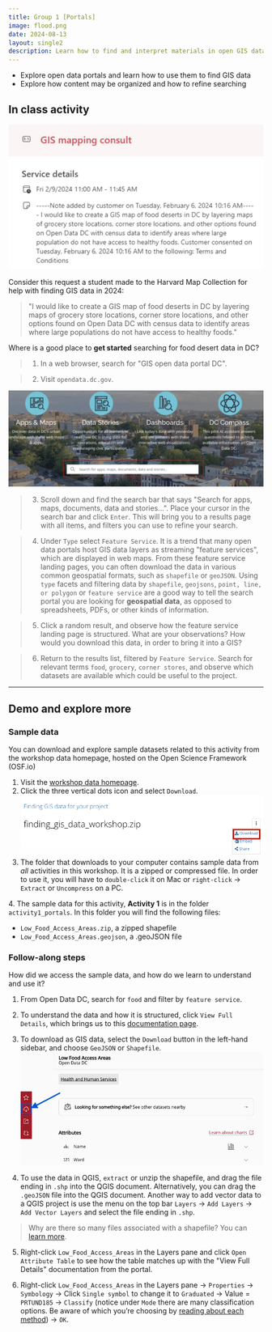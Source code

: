 ```yaml
---
title: Group 1 [Portals]
image: flood.png
date: 2024-08-13
layout: single2
description: Learn how to find and interpret materials in open GIS data portals. 
---
```


- Explore open data portals and learn how to use them to find GIS data
- Explore how content may be organized and how to refine searching

## In class activity

![Screenshot of question about studying food deserts in DC](dc-question.png)

Consider this request a student made to the Harvard Map Collection for help with finding GIS data in 2024:

> "I would like to create a GIS map of food deserts in DC by layering maps of grocery store locations, corner store locations, and other options found on Open Data DC with census data to identify areas where large populations do not have access to healthy foods."

Where is a good place to **get started** searching for food desert data in DC?

> 1. In a web browser, search for "GIS open data portal DC".

> 2. Visit `opendata.dc.gov`.

![Homepage with search bar](search.png)

> 3. Scroll down and find the search bar that says "Search for apps, maps, documents, data and stories...". Place your cursor in the search bar and click `Enter`. This will bring you to a results page with all items, and filters you can use to refine your search.

> 4. Under `Type` select `Feature Service`. It is a trend that many open data portals host GIS data layers as streaming "feature services", which are displayed in web maps. From these feature service landing pages, you can often download the data in various common geospatial formats, such as `shapefile` or `geoJSON`. Using `type` facets and filtering data by `shapefile`, `geojsons`, `point, line, or polygon` or `feature service` are a good way to tell the search portal you are looking for **geospatial data**, as opposed to spreadsheets, PDFs, or other kinds of information. 

> 5. Click a random result, and observe how the feature service landing page is structured. What are your observations? How would you download this data, in order to bring it into a GIS?

> 6. Return to the results list, filtered by `Feature Service`. Search for relevant terms `food`, `grocery`, `corner stores`, and observe which datasets are available which could be useful to the project. 

---


## Demo and explore more

### Sample data
You can download and explore sample datasets related to this activity from the workshop data homepage, hosted on the Open Science Framework (OSF.io)
1. Visit the [workshop data homepage](https://osf.io/exnyg). 
2. Click the three vertical dots icon and select `Download`.
![OSF data download page](../media/download.png)
3. The folder that downloads to your computer contains sample data from *all* activities in this workshop. It is a zipped or compressed file. In order to use it, you will have to `double-click` it on Mac or `right-click` → `Extract` or `Uncompress` on a PC. 

<div class="alert-success">
<p>4. The sample data for this activity, <strong>Activity 1</strong> is in the folder <code>activity1_portals</code>. In this folder you will find the following files:
</p>
<ul>
<li><code>Low_Food_Access_Areas.zip</code>, a zipped shapefile</li>
<li><code>Low_Food_Access_Areas.geojson</code>, a .geoJSON file</li>
</ul>
</div>


### Follow-along steps

How did we access the sample data, and how do we learn to understand and use it?

1. From Open Data DC, search for `food` and filter by `feature service`.
2. To understand the data and how it is structured, click `View Full Details`, which brings us to this [documentation page](https://opendata.dc.gov/datasets/DCGIS::low-food-access-areas/about).
3. To download as GIS data, select the `Download` button in the left-hand sidebar, and choose `GeoJSON` or `Shapefile`.
![Download button on Open DC](../media/download-dc.png)

4. To use the data in QGIS, `extract` or unzip the shapefile, and drag the file ending in `.shp` into the QGIS document. Alternatively, you can drag the `.geoJSON` file into the QGIS document. Another way to add vector data to a QGIS project is use the menu on the top bar `Layers` → `Add Layers` → `Add Vector Layers` and select the file ending in `.shp`.

> Why are there so many files associated with a shapefile? You can [learn more](https://gisgeography.com/arcgis-shapefile-files-types-extensions/). 

5. Right-click `Low_Food_Access_Areas` in the Layers pane and click `Open Attribute Table` to see how the table matches up with the "View Full Details" documentation from the portal. 

6. Right-click `Low_Food_Access_Areas` in the Layers pane → `Properties` → `Symbology` → Click `Single symbol` to change it to `Graduated` → Value = `PRTUND185` → `Classify` (notice under `Mode` there are many classification options. Be aware of which you’re choosing by [reading about each method](https://pro.arcgis.com/en/pro-app/latest/help/mapping/layer-properties/data-classification-methods.htm)) → `OK`.